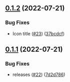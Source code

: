 ## [0.1.2](https://github.com/kabir0x23/Movie-land/compare/v0.1.1...v0.1.2) (2022-07-21)


### Bug Fixes

* Icon title ([#23](https://github.com/kabir0x23/Movie-land/issues/23)) ([37bcdcf](https://github.com/kabir0x23/Movie-land/commit/37bcdcf27413d49747c151e01f5e090a9f60527f))



## [0.1.1](https://github.com/kabir0x23/Movie-land/compare/7d2d786ae0538192da247d9b75caded1bf4c4aed...v0.1.1) (2022-07-21)


### Bug Fixes

* releases ([#22](https://github.com/kabir0x23/Movie-land/issues/22)) ([7d2d786](https://github.com/kabir0x23/Movie-land/commit/7d2d786ae0538192da247d9b75caded1bf4c4aed))




